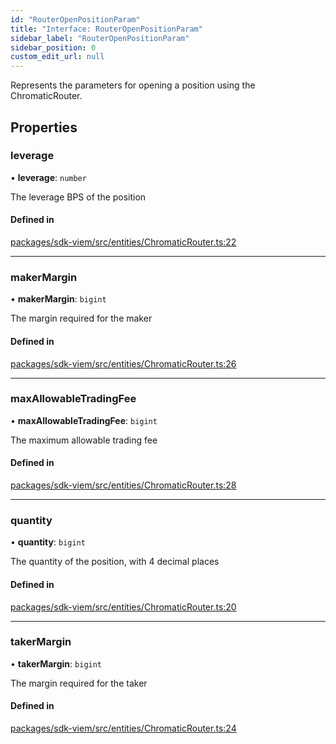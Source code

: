 ```yaml
---
id: "RouterOpenPositionParam"
title: "Interface: RouterOpenPositionParam"
sidebar_label: "RouterOpenPositionParam"
sidebar_position: 0
custom_edit_url: null
---
```


Represents the parameters for opening a position using the ChromaticRouter.

## Properties

### leverage

• **leverage**: `number`

The leverage BPS of the position

#### Defined in

[packages/sdk-viem/src/entities/ChromaticRouter.ts:22](https://github.com/chromatic-protocol/sdk/blob/0919269/packages/sdk-viem/src/entities/ChromaticRouter.ts#L22)

___

### makerMargin

• **makerMargin**: `bigint`

The margin required for the maker

#### Defined in

[packages/sdk-viem/src/entities/ChromaticRouter.ts:26](https://github.com/chromatic-protocol/sdk/blob/0919269/packages/sdk-viem/src/entities/ChromaticRouter.ts#L26)

___

### maxAllowableTradingFee

• **maxAllowableTradingFee**: `bigint`

The maximum allowable trading fee

#### Defined in

[packages/sdk-viem/src/entities/ChromaticRouter.ts:28](https://github.com/chromatic-protocol/sdk/blob/0919269/packages/sdk-viem/src/entities/ChromaticRouter.ts#L28)

___

### quantity

• **quantity**: `bigint`

The quantity of the position, with 4 decimal places

#### Defined in

[packages/sdk-viem/src/entities/ChromaticRouter.ts:20](https://github.com/chromatic-protocol/sdk/blob/0919269/packages/sdk-viem/src/entities/ChromaticRouter.ts#L20)

___

### takerMargin

• **takerMargin**: `bigint`

The margin required for the taker

#### Defined in

[packages/sdk-viem/src/entities/ChromaticRouter.ts:24](https://github.com/chromatic-protocol/sdk/blob/0919269/packages/sdk-viem/src/entities/ChromaticRouter.ts#L24)
